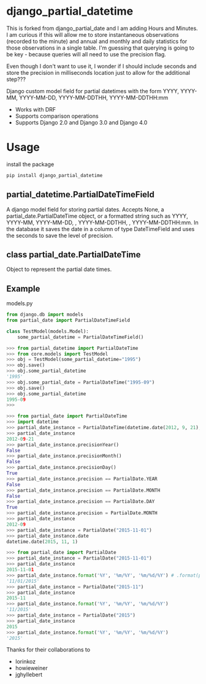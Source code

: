 django_partial_datetime
================

This is forked from django_partial_date and I am adding Hours and Minutes.  I am curious if this will allow me to
store instantaneous observations (recorded to the minute) and annual and monthly and daily statistics for those observations in a single table.
I'm guessing that querying is going to be key - because queries will all need to use the precision flag.

Even though I don't want to use it, I wonder if I should include seconds and store the precision in milliseconds location just to allow for the additional step???

Django custom model field for partial datetimes with the form YYYY, YYYY-MM, YYYY-MM-DD, YYYY-MM-DDTHH, YYYY-MM-DDTHH:mm

 * Works with DRF
 * Supports comparison operations
 * Supports Django 2.0 and Django 3.0 and Django 4.0

Usage
================

install the package

```bash
pip install django_partial_datetime
```


## partial_datetime.PartialDateTimeField

A django model field for storing partial dates. Accepts None, a partial_date.PartialDateTime object, or a formatted string such as YYYY, YYYY-MM, YYYY-MM-DD, , YYYY-MM-DDTHH, , YYYY-MM-DDTHH:mm. In the database it saves the date in a column of type DateTimeField and uses the seconds to save the level of precision.

## class partial_date.PartialDateTime

Object to represent the partial date times.

## Example

models.py
```python
from django.db import models
from partial_date import PartialDateTimeField

class TestModel(models.Model):
    some_partial_datetime = PartialDateTimeField()
```

```python
>>> from partial_datetime import PartialDateTime
>>> from core.models import TestModel
>>> obj = TestModel(some_partial_datetime="1995")
>>> obj.save()
>>> obj.some_partial_datetime
'1995'
>>> obj.some_partial_date = PartialDateTime("1995-09")
>>> obj.save()
>>> obj.some_partial_datetime
1995-09
>>>
```

```python
>>> from partial_date import PartialDateTime
>>> import datetime
>>> partial_date_instance = PartialDateTime(datetime.date(2012, 9, 21), precision=PartialDate.DAY)
>>> partial_date_instance
2012-09-21
>>> partial_date_instance.precisionYear()
False
>>> partial_date_instance.precisionMonth()
False
>>> partial_date_instance.precisionDay()
True
>>> partial_date_instance.precision == PartialDate.YEAR
False
>>> partial_date_instance.precision == PartialDate.MONTH
False
>>> partial_date_instance.precision == PartialDate.DAY
True
>>> partial_date_instance.precision = PartialDate.MONTH
>>> partial_date_instance
2012-09
>>> partial_date_instance = PartialDate("2015-11-01")
>>> partial_date_instance.date
datetime.date(2015, 11, 1)
```


```python
>>> from partial_date import PartialDate
>>> partial_date_instance = PartialDate("2015-11-01")
>>> partial_date_instance
2015-11-01
>>> partial_date_instance.format('%Y', '%m/%Y', '%m/%d/%Y') # .format(precision_year, precision_month, precision_day)
'11/01/2015'
>>> partial_date_instance = PartialDate("2015-11")
>>> partial_date_instance
2015-11
>>> partial_date_instance.format('%Y', '%m/%Y', '%m/%d/%Y')
'11/2015'
>>> partial_date_instance = PartialDate("2015")
>>> partial_date_instance
2015
>>> partial_date_instance.format('%Y', '%m/%Y', '%m/%d/%Y')
'2015'
```

Thanks for their collaborations to
- lorinkoz
- howieweiner
- jghyllebert
